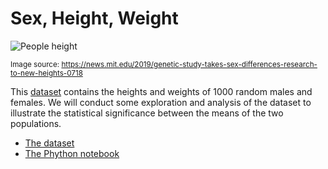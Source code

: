 # Sex, Height, Weight

![People height](https://news.mit.edu/sites/default/files/styles/news_article__image_gallery/public/images/201907/male-female-height-bell-curve-uconn-mit-sex-differences_0.jpeg?itok=PLgnFYf7)

<small>Image source: https://news.mit.edu/2019/genetic-study-takes-sex-differences-research-to-new-heights-0718</small>

This [dataset](sex_height_weight.csv) contains the heights and weights of 1000 random males and females. We will conduct some exploration and analysis of the dataset to illustrate the statistical significance between the means of the two populations.

- [The dataset](sex_height_weight.csv)
- [The Phython notebook](sex_height_weight.ipynb)